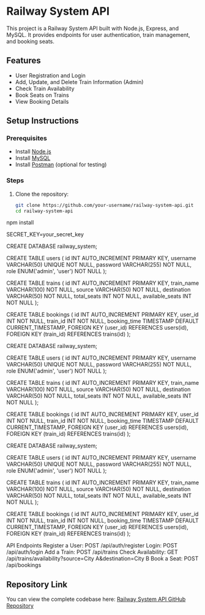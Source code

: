 # Railway System API

This project is a Railway System API built with Node.js, Express, and MySQL. It provides endpoints for user authentication, train management, and booking seats.

## **Features**
- User Registration and Login
- Add, Update, and Delete Train Information (Admin)
- Check Train Availability
- Book Seats on Trains
- View Booking Details

## **Setup Instructions**

### **Prerequisites**
- Install [Node.js](https://nodejs.org)
- Install [MySQL](https://www.mysql.com)
- Install [Postman](https://www.postman.com) (optional for testing)

### **Steps**
1. Clone the repository:
   ```bash
   git clone https://github.com/your-username/railway-system-api.git
   cd railway-system-api

npm install

SECRET_KEY=your_secret_key


CREATE DATABASE railway_system;

CREATE TABLE users (
    id INT AUTO_INCREMENT PRIMARY KEY,
    username VARCHAR(50) UNIQUE NOT NULL,
    password VARCHAR(255) NOT NULL,
    role ENUM('admin', 'user') NOT NULL
);

CREATE TABLE trains (
    id INT AUTO_INCREMENT PRIMARY KEY,
    train_name VARCHAR(100) NOT NULL,
    source VARCHAR(50) NOT NULL,
    destination VARCHAR(50) NOT NULL,
    total_seats INT NOT NULL,
    available_seats INT NOT NULL
);

CREATE TABLE bookings (
    id INT AUTO_INCREMENT PRIMARY KEY,
    user_id INT NOT NULL,
    train_id INT NOT NULL,
    booking_time TIMESTAMP DEFAULT CURRENT_TIMESTAMP,
    FOREIGN KEY (user_id) REFERENCES users(id),
    FOREIGN KEY (train_id) REFERENCES trains(id)
);


CREATE DATABASE railway_system;

CREATE TABLE users (
    id INT AUTO_INCREMENT PRIMARY KEY,
    username VARCHAR(50) UNIQUE NOT NULL,
    password VARCHAR(255) NOT NULL,
    role ENUM('admin', 'user') NOT NULL
);

CREATE TABLE trains (
    id INT AUTO_INCREMENT PRIMARY KEY,
    train_name VARCHAR(100) NOT NULL,
    source VARCHAR(50) NOT NULL,
    destination VARCHAR(50) NOT NULL,
    total_seats INT NOT NULL,
    available_seats INT NOT NULL
);

CREATE TABLE bookings (
    id INT AUTO_INCREMENT PRIMARY KEY,
    user_id INT NOT NULL,
    train_id INT NOT NULL,
    booking_time TIMESTAMP DEFAULT CURRENT_TIMESTAMP,
    FOREIGN KEY (user_id) REFERENCES users(id),
    FOREIGN KEY (train_id) REFERENCES trains(id)
);


CREATE DATABASE railway_system;

CREATE TABLE users (
    id INT AUTO_INCREMENT PRIMARY KEY,
    username VARCHAR(50) UNIQUE NOT NULL,
    password VARCHAR(255) NOT NULL,
    role ENUM('admin', 'user') NOT NULL
);

CREATE TABLE trains (
    id INT AUTO_INCREMENT PRIMARY KEY,
    train_name VARCHAR(100) NOT NULL,
    source VARCHAR(50) NOT NULL,
    destination VARCHAR(50) NOT NULL,
    total_seats INT NOT NULL,
    available_seats INT NOT NULL
);

CREATE TABLE bookings (
    id INT AUTO_INCREMENT PRIMARY KEY,
    user_id INT NOT NULL,
    train_id INT NOT NULL,
    booking_time TIMESTAMP DEFAULT CURRENT_TIMESTAMP,
    FOREIGN KEY (user_id) REFERENCES users(id),
    FOREIGN KEY (train_id) REFERENCES trains(id)
);


API Endpoints
Register a User: POST /api/auth/register
Login: POST /api/auth/login
Add a Train: POST /api/trains
Check Availability: GET /api/trains/availability?source=City A&destination=City B
Book a Seat: POST /api/bookings



## Repository Link

You can view the complete codebase here: [Railway System API GitHub Repository](https://github.com/nani11311/railway-system-api)
